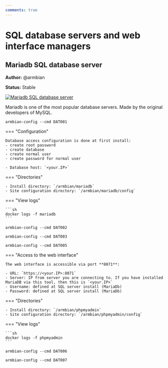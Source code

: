 ```yaml
---
comments: true
---
```


# SQL database servers and web interface managers

## Mariadb SQL database server

**Author:** @armbian

**Status:** Stable


<!--- section image START from tools/include/images/DAT001.png --->
[![Mariadb SQL database server](/images/DAT001.png)](#)
<!--- section image STOP from tools/include/images/DAT001.png --->


<!--- header START from tools/include/markdown/DAT001-header.md --->
Mariadb is one of the most popular database servers. Made by the original developers of MySQL.

<!--- header STOP from tools/include/markdown/DAT001-header.md --->


~~~ custombash title="Mariadb SQL database server:"
armbian-config --cmd DAT001
~~~


<!--- footer START from tools/include/markdown/DAT001-footer.md --->
=== "Configuration"

    Database access configuration is done at first install:
    - create root password
    - create database
    - create normal user
    - create password for normal user

    - Database host: `<your.IP>`

=== "Directories"

    - Install directory: `/armbian/mariadb`
    - Site configuration directory: `/armbian/mariadb/config`

=== "View logs"

    ```sh
    docker logs -f mariadb
    ```

<!--- footer STOP from tools/include/markdown/DAT001-footer.md --->


~~~ custombash title="Mariadb remove:"
armbian-config --cmd DAT002
~~~


~~~ custombash title="Mariadb purge with data folder:"
armbian-config --cmd DAT003
~~~


~~~ custombash title="phpMyAdmin web interface manager:"
armbian-config --cmd DAT005
~~~


<!--- footer START from tools/include/markdown/DAT005-footer.md --->
=== "Access to the web interface"

    The web interface is accessible via port **8071**:

    - URL: `https://<your.IP>:8071`
    - Server: IP from server you are connecting to. If you have installed MariaDB via this tool, then this is `<your.IP>`
    - Username: defined at SQL server install (MariaDb)
    - Password: defined at SQL server install (MariaDb)

=== "Directories"

    - Install directory: `/armbian/phpmyadmin`
    - Site configuration directory: `/armbian/phpmyadmin/config`

=== "View logs"

    ```sh
    docker logs -f phpmyadmin
    ```

<!--- footer STOP from tools/include/markdown/DAT005-footer.md --->


~~~ custombash title="phpMyAdmin remove:"
armbian-config --cmd DAT006
~~~


~~~ custombash title="phpMyAdmin purge with data folder:"
armbian-config --cmd DAT007
~~~
